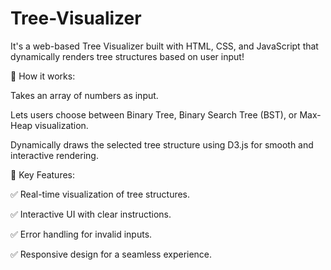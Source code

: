 # Tree-Visualizer
It's a web-based Tree Visualizer built with HTML, CSS, and JavaScript that dynamically renders tree structures based on user input!

🔹 How it works:

Takes an array of numbers as input.

Lets users choose between Binary Tree, Binary Search Tree (BST), or Max-Heap visualization.

Dynamically draws the selected tree structure using D3.js for smooth and interactive rendering.

🔹 Key Features:

✅ Real-time visualization of tree structures.

✅ Interactive UI with clear instructions.

✅ Error handling for invalid inputs.

✅ Responsive design for a seamless experience.
